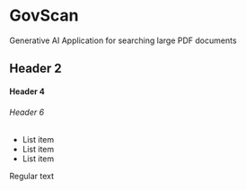 # GovScan
Generative AI Application for searching large PDF documents

## Header 2
#### Header 4
###### Header 6

* List item
* List item
* List item

Regular text 
